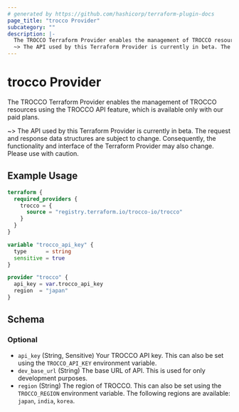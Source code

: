 ```yaml
---
# generated by https://github.com/hashicorp/terraform-plugin-docs
page_title: "trocco Provider"
subcategory: ""
description: |-
  The TROCCO Terraform Provider enables the management of TROCCO resources using the TROCCO API feature, which is available only with our paid plans.
  ~> The API used by this Terraform Provider is currently in beta. The request and response data structures are subject to change. Consequently, the functionality and interface of the Terraform Provider may also change. Please use with caution.
---
```


# trocco Provider

The TROCCO Terraform Provider enables the management of TROCCO resources using the TROCCO API feature, which is available only with our paid plans.

~> The API used by this Terraform Provider is currently in beta. The request and response data structures are subject to change. Consequently, the functionality and interface of the Terraform Provider may also change. Please use with caution.

## Example Usage

```terraform
terraform {
  required_providers {
    trocco = {
      source = "registry.terraform.io/trocco-io/trocco"
    }
  }
}

variable "trocco_api_key" {
  type      = string
  sensitive = true
}

provider "trocco" {
  api_key = var.trocco_api_key
  region  = "japan"
}
```

<!-- schema generated by tfplugindocs -->

## Schema

### Optional

- `api_key` (String, Sensitive) Your TROCCO API key. This can also be set using the `TROCCO_API_KEY` environment variable.
- `dev_base_url` (String) The base URL of API. This is used for only development purposes.
- `region` (String) The region of TROCCO. This can also be set using the `TROCCO_REGION` environment variable. The following regions are available: `japan`, `india`, `korea`.
